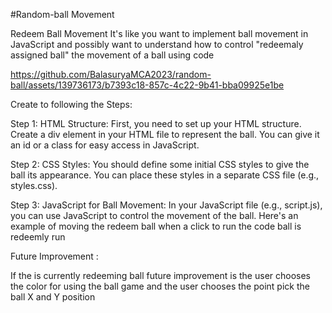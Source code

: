 #Random-ball Movement 

Redeem Ball Movement 
It's like you want to implement ball movement in JavaScript and possibly want to understand 
how to control "redeemaly assigned ball" the movement of a ball using code

https://github.com/BalasuryaMCA2023/random-ball/assets/139736173/b7393c18-857c-4c22-9b41-bba09925e1be



Create to following the Steps: 

Step 1: HTML Structure: First, you need to set up your HTML structure. Create a div element in your HTML file to represent the ball.
You can give it an id or a class for easy access in JavaScript.

Step 2: CSS Styles: You should define some initial CSS styles to give the ball its appearance. You can place these styles 
in a separate CSS file (e.g., styles.css).

Step 3: JavaScript for Ball Movement: In your JavaScript file (e.g., script.js), you can use JavaScript to control the movement of the ball. 
Here's an example of moving the redeem ball  when a click to run the code ball is redeemly run 

Future Improvement :

If the is currently redeeming ball future improvement is the user chooses the color for using the ball game and the user chooses the point pick the ball X and Y position
